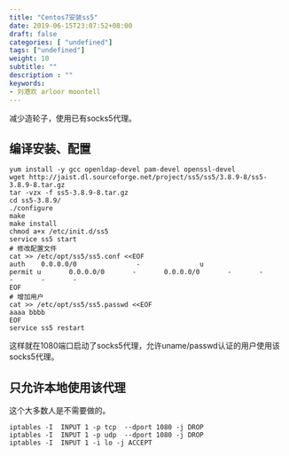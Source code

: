 ```yaml
---
title: "Centos7安装ss5"
date: 2019-06-15T23:07:52+08:00
draft: false
categories: [ "undefined"]
tags: ["undefined"]
weight: 10
subtitle: ""
description : ""
keywords:
- 刘港欢 arloor moontell
---
```


减少造轮子，使用已有socks5代理。
<!--more-->

## 编译安装、配置

```shell
yum install -y gcc openldap-devel pam-devel openssl-devel
wget http://jaist.dl.sourceforge.net/project/ss5/ss5/3.8.9-8/ss5-3.8.9-8.tar.gz
tar -vzx -f ss5-3.8.9-8.tar.gz
cd ss5-3.8.9/
./configure
make
make install
chmod a+x /etc/init.d/ss5
service ss5 start
# 修改配置文件
cat >> /etc/opt/ss5/ss5.conf <<EOF
auth    0.0.0.0/0               -               u
permit u       0.0.0.0/0       -       0.0.0.0/0       -       -       -       -       -
EOF
# 增加用户
cat >> /etc/opt/ss5/ss5.passwd <<EOF
aaaa bbbb
EOF
service ss5 restart
```

这样就在1080端口启动了socks5代理，允许uname/passwd认证的用户使用该socks5代理。

## 只允许本地使用该代理

这个大多数人是不需要做的。

```shell
iptables -I  INPUT 1 -p tcp  --dport 1080 -j DROP
iptables -I  INPUT 1 -p udp  --dport 1080 -j DROP
iptables -I  INPUT 1 -i lo -j ACCEPT
```